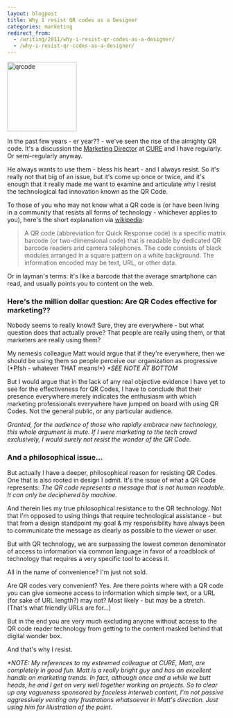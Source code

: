 ```yaml
---
layout: blogpost
title: Why I resist QR codes as a Designer
categories: marketing
redirect_from:
  - /writing/2011/why-i-resist-qr-codes-as-a-designer/
  - /why-i-resist-qr-codes-as-a-designer/
---
```


<a href="http://ow.ly/5kH78" target="_blank"><img src="http://qrcode.kaywa.com/img.php?s=12&d=http%3A%2F%2Fwww.youtube.com%2Fwatch%3Fv%3Dt1kApnsayeQ" alt="qrcode" width="160" class="left"  /></a>

<p>In the past few years - er year?? - we've seen the rise of the almighty QR code. It's a discussion the <a href="http://twitter.com/mattshandera">Marketing Director</a> at <a href="http://cure.org">CURE</a> and I have regularly. Or semi-regularly anyway.</p>

<p>He always wants to use them - bless his heart - and I always resist. So it's really not that big of an issue, but it's come up once or twice, and it's enough that it really made me want to examine and articulate why I resist the technological <span class="strikethrough">fad</span> innovation known as the QR Code.</p>

<p>To those of you who may not know what a QR code is (or have been living in a community that resists all forms of technology - whichever applies to you), here's the short explanation via <a href="http://en.wikipedia.org/wiki/QR_code">wikipedia</a>:</p>

<blockquote>
<p>A QR code (abbreviation for Quick Response code) is a specific matrix barcode (or two-dimensional code) that is readable by dedicated QR barcode readers and camera telephones. The code consists of black modules arranged in a square pattern on a white background. The information encoded may be text, URL, or other data.</p>
</blockquote>

<p>Or in layman's terms: it's like a barcode that the average smartphone can read, and usually points you to content on the web.</p>

<h3>Here's the million dollar question: Are QR Codes effective for marketing??</h3>

<p>Nobody seems to really know!! Sure, they are everywhere - but what question does that actually prove? That people are really using them, or that marketers are really using them?</p>

<p>My <span class="strikethrough">nemesis</span> colleague Matt would argue that if they're everywhere, then we should be using them so people perceive our organization as progressive (*Pfsh - whatever THAT means!*) <em>*SEE NOTE AT BOTTOM</em></p>

<p>But I would argue that in the lack of any real objective evidence I have yet to see for the effectiveness for QR Codes, I have to conclude that their presence everywhere merely indicates the enthusiasm with which marketing professionals everywhere have jumped on board with using QR Codes. Not the general public, or any particular audience.</p>

<p><em>Granted, for the audience of those who rapidly embrace new technology, this whole argument is mute. If I were marketing to the tech crowd exclusively, I would surely not resist the wonder of the QR Code.</em></p>

<h3>And a philosophical issue...</h3>

<p>But actually I have a deeper, philosophical reason for resisting QR Codes. One that is also rooted in design I admit. It's the issue of what a QR Code represents: <em>The QR code represents a message that is not human readable. It can only be deciphered by machine.</em></p>

<p>And therein lies my true philosophical resistance to the QR technology. Not that I'm opposed to using things that require technological assistance - but that from a design standpoint my goal & my responsibility have always been to communicate the message as clearly as possible to the viewer or user.</p>

<p>But with QR technology, we are surpassing the lowest common denominator of access to information via common language in favor of a roadblock of technology that requires a very specific tool to access it.</p>

<p>All in the name of convenience? I'm just not sold.</p>

<p>Are QR codes very convenient? Yes. Are there points where with a QR code you can give someone access to information which simple text, or a URL (for sake of URL length?) may not? Most likely - but may be a stretch. (That's what friendly URLs are for...)</p>

<p>But in the end you are very much excluding anyone without access to the QR code reader technology from getting to the content masked behind that digital wonder box.</p>

<p>And that's why I resist.</p>

<p><em>*NOTE: My references to my esteemed colleague at CURE, Matt, are completely in good fun. Matt is a really bright guy and has an excellent handle on marketing trends. In fact, although once and a while we butt heads, he and I get on very well together working on projects. So to clear up any vagueness sponsored by faceless interweb content, I'm not passive aggressively venting any frustrations whatsoever in Matt's direction. Just using him for illustration of the point.</em></p>
